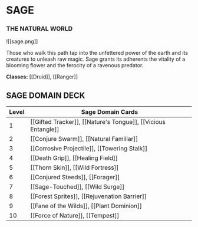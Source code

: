 # SAGE
### THE NATURAL WORLD

![[sage.png]]

Those who walk this path tap into the unfettered power of the earth and its creatures to unleash raw magic. Sage grants its adherents the vitality of a blooming flower and the ferocity of a ravenous predator.

**Classes:** [[Druid]], [[Ranger]]

## SAGE DOMAIN DECK

| Level | Sage Domain Cards                                             |
| ----- | ------------------------------------------------------------- |
| 1     | [[Gifted Tracker]], [[Nature's Tongue]], [[Vicious Entangle]] |
| 2     | [[Conjure Swarm]], [[Natural Familiar]]                       |
| 3     | [[Corrosive Projectile]], [[Towering Stalk]]                  |
| 4     | [[Death Grip]], [[Healing Field]]                             |
| 5     | [[Thorn Skin]], [[Wild Fortress]]                             |
| 6     | [[Conjured Steeds]], [[Forager]]                              |
| 7     | [[Sage-Touched]], [[Wild Surge]]                              |
| 8     | [[Forest Sprites]], [[Rejuvenation Barrier]]                  |
| 9     | [[Fane of the Wilds]], [[Plant Dominion]]                     |
| 10    | [[Force of Nature]], [[Tempest]]                              | 